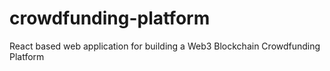 # crowdfunding-platform
React based web application for building a Web3 Blockchain Crowdfunding Platform 
